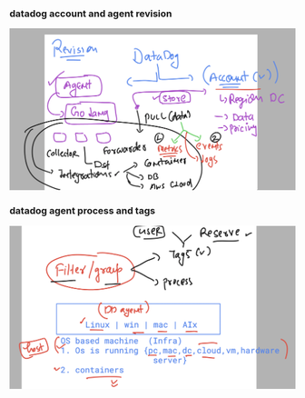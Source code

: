 ### datadog account and agent revision 

<img src="rev1.png">

### datadog agent process and tags

<img src="tags.png">

